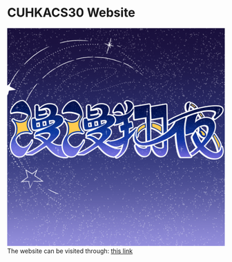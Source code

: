 # CUHKACS30 Website
![icon](./assets/img/cuhkacs30/acs30icon.png)
The website can be visited through: [this link](www.cuhkacs30.me)